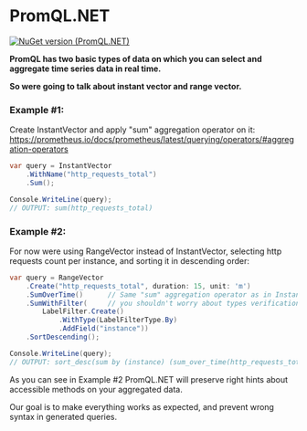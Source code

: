 # PromQL.NET

[![NuGet version (PromQL.NET)](https://img.shields.io/nuget/v/PromQL.NET.svg?style=flat-square)](https://www.nuget.org/packages/PromQL.NET/)


**PromQL has two basic types of data on which you can select and aggregate time series data in real time.**

**So were going to talk about instant vector and range vector.**

### Example #1:
Create InstantVector and apply "sum" aggregation operator on it: https://prometheus.io/docs/prometheus/latest/querying/operators/#aggregation-operators
```csharp
var query = InstantVector
    .WithName("http_requests_total")
    .Sum();

Console.WriteLine(query);
// OUTPUT: sum(http_requests_total)
```
### Example #2:
For now were using RangeVector instead of InstantVector, selecting http requests count per instance, and sorting it in descending order:
```csharp
var query = RangeVector
    .Create("http_requests_total", duration: 15, unit: 'm')
    .SumOverTime()      // Same "sum" aggregation operator as in InstantVector, but applies to RangeVector and returns as result InstantVector (!) instead of RangeVector
    .SumWithFilter(     // you shouldn't worry about types verification after applying operators and functions because IntelliSense wont give you wrong hints
        LabelFilter.Create()
            .WithType(LabelFilterType.By)
            .AddField("instance"))
    .SortDescending();

Console.WriteLine(query);
// OUTPUT: sort_desc(sum by (instance) (sum_over_time(http_requests_total[15m])))
```


As you can see in Example #2 PromQL.NET will preserve right hints about accessible methods on your aggregated data.

Our goal is to make everything works as expected, and prevent wrong syntax in generated queries.
